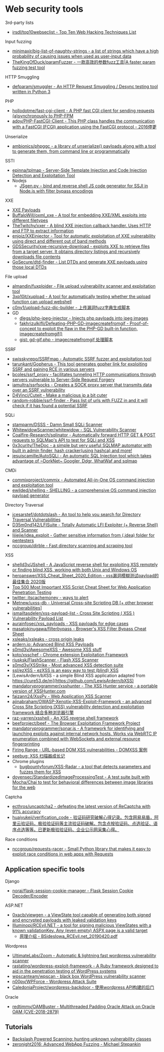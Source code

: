 # Web security tools

3rd-party lists

* [irsdl/top10webseclist - Top Ten Web Hacking Techniques List](https://github.com/irsdl/top10webseclist)

Input fuzzing

* [minimaxir/big-list-of-naughty-strings - a list of strings which have a high probability of causing issues when used as user-input data](https://github.com/minimaxir/big-list-of-naughty-strings)
* [TheKingOfDuck/paramFuzzer - 一款高效的参数fuzz工具|A faster param fuzzing test tool](https://github.com/TheKingOfDuck/paramFuzzer)

HTTP Smuggling

* [defparam/smuggler - An HTTP Request Smuggling / Desync testing tool written in Python 3](https://github.com/defparam/smuggler)

PHP

* [hollodotme/fast-cgi-client - A PHP fast CGI client for sending requests (a)synchronously to PHP-FPM](https://github.com/hollodotme/fast-cgi-client)
* [adoy/PHP-FastCGI-Client - This PHP class handles the communication with a FastCGI (FCGI) application using the FastCGI protocol - 2016停更](https://github.com/adoy/PHP-FastCGI-Client)

Unserialize

* [ambionics/phpggc - a library of unserialize() payloads along with a tool to generate them, from command line or programmatically](https://github.com/ambionics/phpggc)

SSTI

* [epinna/tplmap - Server-Side Template Injection and Code Injection Detection and Exploitation Tool](https://github.com/epinna/tplmap)
* Nodejs
  * [JSgen.py – bind and reverse shell JS code generator for SSJI in Node.js with filter bypass encodings](https://gitlab.com/0x4ndr3/blog/blob/master/JSgen/JSgen.py)

XXE

* [XXE Payloads](https://gist.github.com/staaldraad/01415b990939494879b4)
* [BuffaloWill/oxml_xxe - A tool for embedding XXE/XML exploits into different filetypes](https://github.com/BuffaloWill/oxml_xxe)
* [TheTwitchy/xxer - A blind XXE injection callback handler. Uses HTTP and FTP to extract information](https://github.com/TheTwitchy/xxer)
* [enjoiz/XXEinjector - Tool for automatic exploitation of XXE vulnerability using direct and different out of band methods](https://github.com/enjoiz/XXEinjector)
* [GDSSecurity/xxe-recursive-download - exploits XXE to retrieve files from a target server. It obtains directory listings and recursively downloads file contents](https://github.com/GDSSecurity/xxe-recursive-download)
* [GoSecure/dtd-finder - List DTDs and generate XXE payloads using those local DTDs](https://github.com/GoSecure/dtd-finder)

File upload

* [almandin/fuxploider - File upload vulnerability scanner and exploitation tool](https://github.com/almandin/fuxploider)
* [3xp10it/xupload - A tool for automatically testing whether the upload function can upload webshell](https://github.com/3xp10it/xupload)
* [c0ny1/upload-fuzz-dic-builder - 上传漏洞fuzz字典生成脚本](https://github.com/c0ny1/upload-fuzz-dic-builder)
* GD 
  * [dlegs/php-jpeg-injector - Injects php payloads into jpeg images](https://github.com/dlegs/php-jpeg-injector)
  * [fakhrizulkifli/Defeating-PHP-GD-imagecreatefromgif - Proof-of-concept to exploit the flaw in the PHP-GD built-in function, imagecreatefromgif()](https://github.com/fakhrizulkifli/Defeating-PHP-GD-imagecreatefromgif)
  * [gist: gd-gif.php - imagecreatefromgif 处理脚本](https://gist.github.com/asdqwe3124/e63eba35dc8e6976af97f1a9348b277b)

SSRF

* [swisskyrepo/SSRFmap - Automatic SSRF fuzzer and exploitation tool](https://github.com/swisskyrepo/SSRFmap)
* [tarunkant/Gopherus - This tool generates gopher link for exploiting SSRF and gaining RCE in various servers](https://github.com/tarunkant/Gopherus)
* [bcoles/ssrf_proxy - facilitates tunneling HTTP communications through servers vulnerable to Server-Side Request Forgery](https://github.com/bcoles/ssrf_proxy)
* [iamultra/ssrfsocks - Creates a SOCK proxy server that transmits data over an SSRF vulnerability](https://github.com/iamultra/ssrfsocks)
* [D4Vinci/Cuteit - Make a malicious ip a bit cuter ](https://github.com/D4Vinci/Cuteit)
* [random-robbie/ssrf-finder - Pass list of urls with FUZZ in and it will check if it has found a potential SSRF](https://github.com/random-robbie/ssrf-finder)

SQLi

* [stamparm/DSSS - Damn Small SQLi Scanner](https://github.com/stamparm/DSSS)
* [WhitewidowScanner/whitewidow - SQL Vulnerability Scanner](https://github.com/WhitewidowScanner/whitewidow)
* [Coalfire-Research/sqlinator - Automatically forward HTTP GET & POST requests to SQLMap's API to test for SQLi and XSS](https://github.com/Coalfire-Research/sqlinator)
* [0x3curity/TheDoc - a simple but very useful SQLMAP automator with built in admin finder, hash cracker(using hashca) and more!](https://github.com/0x3curity/TheDoc)
* [jesuiscamille/AutoSQLi - An automatic SQL Injection tool which takes advantage of ~DorkNet~ Googler, Ddgr, WhatWaf and sqlmap](https://github.com/jesuiscamille/AutoSQLi)

CMDi

* [commixproject/commix - Automated All-in-One OS command injection and exploitation tool](https://github.com/commixproject/commix)
* [ewilded/shelling - SHELLING - a comprehensive OS command injection payload generator](https://github.com/ewilded/shelling)

Directory Traversal

* [jcesarstef/dotdotslash - An tool to help you search for Directory Traversal Vulnerabilities](https://github.com/jcesarstef/dotdotslash)
* [D35m0nd142/LFISuite - Totally Automatic LFI Exploiter (+ Reverse Shell) and Scanner](https://github.com/D35m0nd142/LFISuite)
* [lijiejie/idea_exploit - Gather sensitive information from (.idea) folder for pentesters](https://github.com/lijiejie/idea_exploit)
* [nccgroup/dirble - Fast directory scanning and scraping tool](https://github.com/nccgroup/dirble)

XSS

* [shelld3v/JSshell - A JavaScript reverse shell for exploiting XSS remotely or finding blind XSS, working with both Unix and Windows OS](https://github.com/shelld3v/JSshell)
* [heroanswer/XSS_Cheat_Sheet_2020_Edition - xss漏洞模糊测试payload的最佳集合 2020版](https://github.com/heroanswer/XSS_Cheat_Sheet_2020_Edition)
* [Top 500 Most Important XSS Script Cheat Sheet for Web Application Penetration Testing](https://gbhackers.com/top-500-important-xss-cheat-sheet/)
* [twitter: itscachemoney - ways to alert](https://twitter.com/itscachemoney/status/966480136802525185)
* [Metnew/uxss-db - Universal Cross-site Scripting DB [+ other browser vulnerabilities]](https://github.com/Metnew/uxss-db)
* [ismailtasdelen/xss-payload-list - Cross Site Scripting ( XSS ) Vulnerability Payload List](https://github.com/ismailtasdelen/xss-payload-list)
* [aurainfosec/xss_payloads - XSS payloads for edge cases](https://github.com/aurainfosec/xss_payloads)
* [masatokinugawa/filterbypass - Browser's XSS Filter Bypass Cheat Sheet](https://github.com/masatokinugawa/filterbypass)
* [xsleaks/xsleaks - cross origin leaks](https://github.com/xsleaks/xsleaks)
* [ardern.io: Advanced Blind XSS Payloads](https://ardern.io/2019/06/20/payload-bxss/)
* [s0md3v/AwesomeXSS - Awesome XSS stuff](https://github.com/s0md3v/AwesomeXSS)
* [koto/xsschef - Chrome extension Exploitation Framework](https://github.com/koto/xsschef)
* [riusksk/FlashScanner - Flash XSS Scanner](https://github.com/riusksk/FlashScanner)
* [s0md3v/XSStrike - Most advanced XSS detection suite](https://github.com/s0md3v/XSStrike)
* [ssl/ezXSS - ezXSS is an easy way to test (blind) XSS](https://github.com/ssl/ezXSS)
* [LewisArdern/bXSS - a simple Blind XSS application adapted from https://cure53.de/m](https://github.com/LewisArdern/bXSS)
* [mandatoryprogrammer/xsshunter - The XSS Hunter service - a portable version of XSSHunter.com](https://github.com/mandatoryprogrammer/xsshunter)
* [faizann24/XssPy - Web Application XSS Scanner](https://github.com/faizann24/XssPy)
* [ajinabraham/OWASP-Xenotix-XSS-Exploit-Framework - an advanced Cross Site Scripting (XSS) vulnerability detection and exploitation framework 结合多种浏览器引擎](https://github.com/ajinabraham/OWASP-Xenotix-XSS-Exploit-Framework)
* [raz-varren/xsshell - An XSS reverse shell framework](https://github.com/raz-varren/xsshell)
* [beefproject/beef - The Browser Exploitation Framework Project](https://github.com/beefproject/beef)
* [mandatoryprogrammer/sonar.js - A framework for identifying and launching exploits against internal network hosts. Works via WebRTC IP enumeration combined with WebSockets and external resource fingerprinting](https://github.com/mandatoryprogrammer/sonar.js)
* [Firing Range - URL-based DOM XSS vulnerabilities - DOMXSS 案例](https://public-firing-range.appspot.com/urldom/index.html)
* [seebug: XSS 扫描器成长记](https://paper.seebug.org/1119/)
* Chrome plugins
  * [bugbountyforum/XSS-Radar - a tool that detects parameters and fuzzes them for XSS](https://github.com/bugbountyforum/XSS-Radar)
* [doyensec/StandardizedImageProcessingTest - A test suite built with Mocha/Chai to test for behavioral differences between image libraries for the web](https://github.com/doyensec/StandardizedImageProcessingTest)

Captcha

* [ecthros/uncaptcha2 - defeating the latest version of ReCaptcha with 91% accuracy](https://github.com/ecthros/uncaptcha2)
* [huaiyukeji/verification_code - 验证码研究破解心得记录。包含网易易盾，阿里云验证码，极验验证码等主流验证码破解。包含点按验证码、点选验证、语序点选等等。已更新极验验证码、企业公示网采集心得。](https://github.com/huaiyukeji/verification_code)

Race conditions

* [nccgroup/requests-racer - Small Python library that makes it easy to exploit race conditions in web apps with Requests](https://github.com/nccgroup/requests-racer)

## Application specific tools

Django

* [noraj/flask-session-cookie-manager - Flask Session Cookie Decoder/Encoder](https://github.com/noraj/flask-session-cookie-manager)

ASP.NET

* [0xacb/viewgen - a ViewState tool capable of generating both signed and encrypted payloads with leaked validation keys](https://github.com/0xacb/viewgen)
* [Illuminopi/RCEvil.NET - a tool for signing malicious ViewStates with a known validationKey. Any (even empty) ASPX page is a valid target](https://github.com/Illuminopi/RCEvil.NET)
  * [原理介绍 - BSidesIowa_RCEvil.net_20190420.pdf](https://illuminopi.com/assets/files/BSidesIowa_RCEvil.net_20190420.pdf)

Wordpress

* [UltimateLabs/Zoom - Automatic & lightning fast wordpress vulnerability scanner](https://github.com/UltimateLabs/Zoom)
* [rastating/wordpress-exploit-framework - A Ruby framework designed to aid in the penetration testing of WordPress systems](https://github.com/rastating/wordpress-exploit-framework)
* [wpscanteam/wpscan - black box WordPress vulnerability scanner](https://github.com/wpscanteam/wpscan)
* [n00py/WPForce - Wordpress Attack Suite](https://github.com/n00py/WPForce)
* [CaledoniaProject/wordpress-backdoor - 使用wordpress API构建的后门](https://github.com/CaledoniaProject/wordpress-backdoor)

Oracle

* [redtimmy/OAMBuster - Multithreaded Padding Oracle Attack on Oracle OAM (CVE-2018-2879)](https://github.com/redtimmy/OAMBuster)

## Tutorials

* [Backslash Powered Scanning: hunting unknown vulnerability classes](https://portswigger.net/research/backslash-powered-scanning-hunting-unknown-vulnerability-classes)
* [zeronight2016: Advanced WebApp Fuzzing - Michael Stepankin ](https://2016.zeronights.ru/wp-content/uploads/2016/12/AdvancedWebAppFuzzing.pptx)



